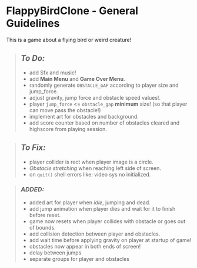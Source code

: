 
# **FlappyBirdClone** - General Guidelines

This is a game about a flying bird or weird creature!

> ## ***To Do:***
> 
> - add Sfx and music!  
> - add **Main Menu** and **Game Over Menu**.  
> - randomly generate `OBSTACLE_GAP` according to
> player size and jump_force.  
> - adjust gravity, jump force and obstacle
> speed values!.  
> - player `jump_force` <= `obstacle_gap`
> **minimum** size! (so that player can move
> pass the obstacle!)  
> - implement art for obstacles and
> background.  
> - add score counter based on number of
> obstacles cleared and highscore from
> playing session.  

> ## ***To Fix:***
>
> - player collider is rect when player image
> is a circle.  
> - *Obstacle stretching* when reaching left
> side of screen.  
> - on `quit()` shell errors like: video sys no
> initialized.  

> ### ***ADDED:***
>
> - added art for player when *idle*, jumping
> and dead.  
> - add jump animation when player dies and wait
> for it to finish before reset.  
> - game now resets when player collides with
> obstacle or goes out of bounds.
> - add collision detection between player and
> obstacles. 
> - add wait time before applying gravity on
> player at startup of game!  
> - obstacles now appear in both ends of
> screen!  
> - delay between jumps  
> - separate groups for player and obstacles  